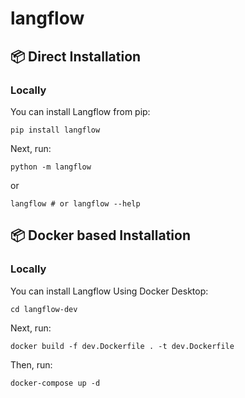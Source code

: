 # langflow

## 📦 Direct Installation
### <b>Locally</b>
You can install Langflow from pip:

```shell
pip install langflow
```

Next, run:

```shell
python -m langflow
```
or
```shell
langflow # or langflow --help
```

## 📦 Docker based Installation
### <b>Locally</b>
You can install Langflow Using Docker Desktop:

```shell
cd langflow-dev
```
Next, run:

```shell
docker build -f dev.Dockerfile . -t dev.Dockerfile
```
Then, run:
```shell
docker-compose up -d
```
